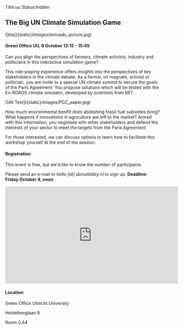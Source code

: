 Title:uu
Status:hidden

## The Big UN Climate Simulation Game

<side-block>
  <side-content>
    ![bla]({static}/images/enroads_picture.jpg)
  </side-content>
</side-block>

#### Green Office UU, 8 October 13:15 - 15:45

Can you align the perspectives of farmers, climate activists, industry and politicians in this interactive simulation game?

This role-playing experience offers insights into the perspectives of key stakeholders in the climate debate. As a farmer, oil magnate, activist or politician, you are invite to a special UN climate summit to secure the goals of the Paris Agreement. You propose solutions which will be tested with the En-ROADS climate simulator, developed by scientists from MIT.

<side-block>
  <side-content>
    ![Alt Text]({static}/images/PDZ_paper.jpg)
  </side-content>
</side-block>

How much environmental benifit does abolishing fossil fuel subsidies bring? What happens if innovations in agriculture are left to the market? Armed with this information, you negotiate with other stakeholders and defend the interests of your sector to meet the targets from the Paris Agreement.

For those interested, we can discuss options to learn how to facilitate this workshop yourself at the end of the session.

#### Registration
This event is free, but we'd like to know the number of participants.

Please send an e-mail to _hello [at] donutlobby.nl_ to sign up. **Deadline: Friday October 4, noon**

<iframe width="560" height="315" src="https://www.youtube.com/embed/FlY5dj6kLl0?si=rspjyeBYOYJRo1LZ" title="YouTube video player" frameborder="0" allow="accelerometer; autoplay; clipboard-write; encrypted-media; gyroscope; picture-in-picture; web-share" referrerpolicy="strict-origin-when-cross-origin" allowfullscreen></iframe>

#### Location
Green Office Utrecht University

Heidelberglaan 8

Room 0.44
